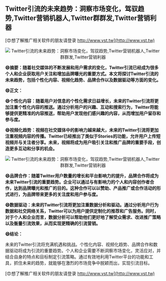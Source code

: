 ## **Twitter引流的未来趋势：洞察市场变化，驾驭趋势,Twitter营销机器人,Twitter群群发,Twitter营销利器**

[😍想了解推广相关软件的朋友请登录 http://www.vst.tw](http://www.vst.tw)

 <center><img src="https://vst.tw/MP4/tuiguang/png/8.png" alt="Twitter引流的未来趋势：洞察市场变化，驾驭趋势,Twitter营销机器人,Twitter群群发,Twitter营销利器"></center>

**😄摘要：随着社交媒体的不断发展和用户需求的变化，Twitter引流已经成为很多个人和企业获取用户关注和增加品牌曝光的重要方式。本文将探讨Twitter引流的未来趋势，包括个性化内容、视频化趋势、品牌合作以及数据驱动等方面的变化。**

**😄正文：**

**😄个性化内容：随着用户对信息的个性化需求日益增长，未来的Twitter引流将更加注重个性化内容的推送。通过分析用户的兴趣、互动和搜索行为，Twitter将能够提供更精准的内容推送，帮助用户发现他们感兴趣的内容，从而增加用户留存和参与度。**

**😄视频化趋势：视频在社交媒体中的影响力越来越大，未来的Twitter引流将更加注重视频内容的传播。Twitter已经推出了类似于Stories的功能，允许用户上传短视频并与关注者分享。未来，视频将成为用户吸引关注和推广品牌的重要手段，创造更多互动和分享的机会。**

 <center><img src="https://vst.tw/MP4/tuiguang/png/7.png" alt="Twitter引流的未来趋势：洞察市场变化，驾驭趋势,Twitter营销机器人,Twitter群群发,Twitter营销利器"></center>

**😄品牌合作：随着Twitter用户数量的增长和平台影响力的提升，品牌合作将成为未来Twitter引流的重要趋势。企业可以通过与有影响力的个人和内容创作者合作，达到品牌曝光和推广的目的。这种合作可以以赞助、产品推广或合作活动的形式进行，为品牌带来更多的关注度和用户参与度。**

**😄数据驱动：未来的Twitter引流将更加注重数据分析和驱动。通过分析用户行为数据和社交网络关系，Twitter可以为用户提供定制化的推荐和广告服务。同时，对于个人和企业而言，数据分析可以帮助他们更好地了解受众需求、改进推广策略以及衡量引流效果，从而实现更精确的引流营销。**

**😄结论：**

未来的Twitter引流将充满机遇和挑战。个性化内容、视频化趋势、品牌合作和数据驱动将成为引流的重要趋势。个人和企业需要不断洞察市场变化，灵活应对，并结合自身的特点和目标制定引流策略。通过有效地利用Twitter平台的功能和工具，抓住未来的趋势，就能够在激烈的市场竞争中脱颖而出，实现引流目标。

[😍想了解推广相关软件的朋友请登录 http://www.vst.tw](http://www.vst.tw)



